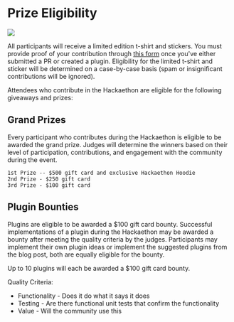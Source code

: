 # Prize Eligibility

<img src="https://containous.ghost.io/content/images/2020/10/Twitter.jpg">

All participants will receive a limited edition t-shirt and stickers. You must provide proof of your contribution through [this form](https://forms.gle/DwGto9niCuxi84qM9) once you've either submitted a PR or created a plugin. Eligibility for the limited t-shirt and sticker will be determined on a case-by-case basis (spam or insignificant contributions will be ignored).

Attendees who contribute in the Hackaethon are eligible for the following giveaways and prizes:

## Grand Prizes

Every participant who contributes during the Hackaethon is eligible to be awarded the grand prize. Judges will determine the winners based on their level of participation, contributions, and engagement with the community during the event.

    1st Prize -- $500 gift card and exclusive Hackaethon Hoodie
    2nd Prize - $250 gift card
    3rd Prize - $100 gift card

## Plugin Bounties

Plugins are eligible to be awarded a $100 gift card bounty. Successful implementations of a plugin during the Hackaethon may be awarded a bounty after meeting the quality criteria by the judges. Participants may implement their own plugin ideas or implement the suggested plugins from the blog post, both are equally eligible for the bounty.

Up to 10 plugins will each be awarded a $100 gift card bounty.

Quality Criteria:

- Functionality - Does it do what it says it does
- Testing - Are there functional unit tests that confirm the functionality
- Value - Will the community use this
